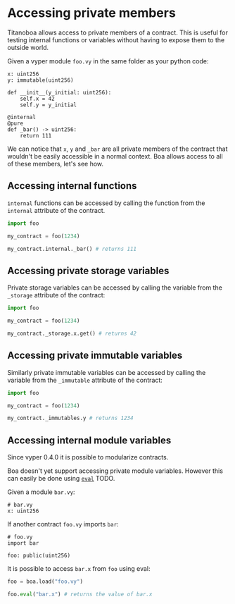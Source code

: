# Accessing private members

Titanoboa allows access to private members of a contract. This is useful for testing internal functions or variables without having to expose them to the outside world.

Given a vyper module `foo.vy` in the same folder as your python code:

```vyper
x: uint256
y: immutable(uint256)

def __init__(y_initial: uint256):
    self.x = 42
    self.y = y_initial

@internal
@pure
def _bar() -> uint256:
    return 111
```

We can notice that `x`, `y` and `_bar` are all private members of the contract that wouldn't be easily accessible in a normal context. Boa allows access to all of these members, let's see how.

## Accessing internal functions

`internal` functions can be accessed by calling the function from the `internal` attribute of the contract.

```python
import foo

my_contract = foo(1234)

my_contract.internal._bar() # returns 111
```

## Accessing private storage variables

Private storage variables can be accessed by calling the variable from the `_storage` attribute of the contract:

```python
import foo

my_contract = foo(1234)

my_contract._storage.x.get() # returns 42
```

## Accessing private immutable variables

Similarly private immutable variables can be accessed by calling the variable from the `_immutable` attribute of the contract:

```python
import foo

my_contract = foo(1234)

my_contract._immutables.y # returns 1234
``` 

## Accessing internal module variables

Since vyper 0.4.0 it is possible to modularize contracts. 

Boa doesn't yet support accessing private module variables. However this can easily be done using [`eval`]() TODO.

Given a module `bar.vy`:

```vyper
# bar.vy
x: uint256
```

If another contract `foo.vy` imports `bar`:

```vyper
# foo.vy
import bar

foo: public(uint256)
```

It is possible to access `bar.x` from `foo` using eval:


```python
foo = boa.load("foo.vy")

foo.eval("bar.x") # returns the value of bar.x
```

